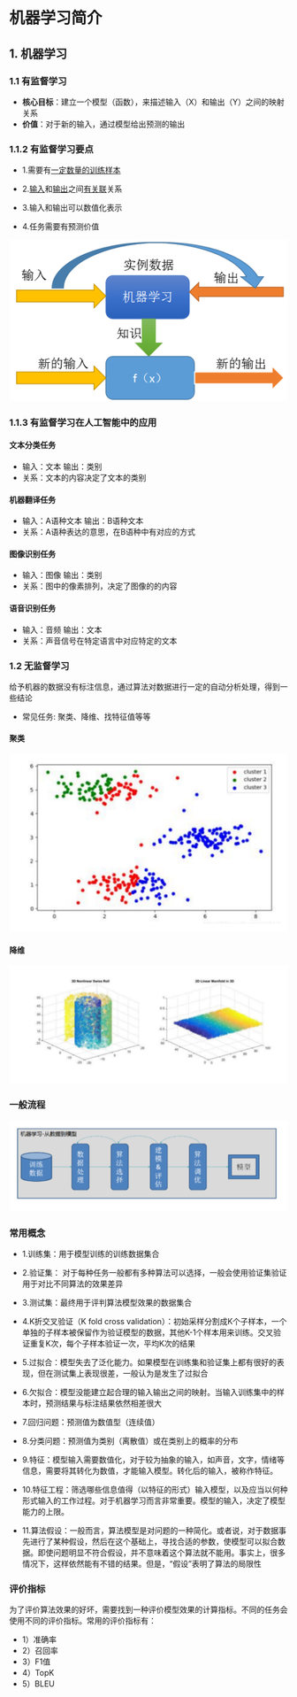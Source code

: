 # 机器学习简介

## 1. 机器学习

### 1.1 有监督学习
- **核心目标**：建立一个模型（函数），来描述输入（X）和输出（Y）之间的映射关系
- **价值**：对于新的输入，通过模型给出预测的输出

### 1.1.2 有监督学习要点

- 1.需要有<u>一定数量的训练样本</u>

- 2.<u>输入</u>和<u>输出</u>之间<u>有关联</u>关系

- 3.输入和输出可以数值化表示

- 4.任务需要有预测价值

![](./image/1.png)

### 1.1.3 有监督学习在人工智能中的应用

#### 文本分类任务
- 输入：文本         输出：类别
- 关系：文本的内容决定了文本的类别

#### 机器翻译任务
- 输入：A语种文本   输出：B语种文本
- 关系：A语种表达的意思，在B语种中有对应的方式

#### 图像识别任务
- 输入：图像         输出：类别
- 关系：图中的像素排列，决定了图像的的内容
 
#### 语音识别任务
- 输入：音频       输出：文本
- 关系：声音信号在特定语言中对应特定的文本

### 1.2 无监督学习
给予机器的数据没有标注信息，通过算法对数据进行一定的自动分析处理，得到一些结论

- 常见任务: 聚类、降维、找特征值等等

#### 聚类

![](./image/2.png)

#### 降维

![](./image/3.png)

### 一般流程

![](./image/4.png)

### 常用概念

- 1.训练集：用于模型训练的训练数据集合
    
- 2.验证集： 对于每种任务一般都有多种算法可以选择，一般会使用验证集验证用于对比不同算法的效果差异
    
- 3.测试集：最终用于评判算法模型效果的数据集合

- 4.K折交叉验证（K fold cross validation）：初始采样分割成K个子样本，一个单独的子样本被保留作为验证模型的数据，其他K-1个样本用来训练。交叉验证重复K次，每个子样本验证一次，平均K次的结果

- 5.过拟合：模型失去了泛化能力。如果模型在训练集和验证集上都有很好的表现，但在测试集上表现很差，一般认为是发生了过拟合

- 6.欠拟合：模型没能建立起合理的输入输出之间的映射。当输入训练集中的样本时，预测结果与标注结果依然相差很大

- 7.回归问题：预测值为数值型（连续值）

- 8.分类问题：预测值为类别（离散值）或在类别上的概率的分布

- 9.特征：模型输入需要数值化，对于较为抽象的输入，如声音，文字，情绪等信息，需要将其转化为数值，才能输入模型。转化后的输入，被称作特征。

- 10.特征工程：筛选哪些信息值得（以特征的形式）输入模型，以及应当以何种形式输入的工作过程。对于机器学习而言非常重要。模型的输入，决定了模型能力的上限。

- 11.算法假设：一般而言，算法模型是对问题的一种简化。或者说，对于数据事先进行了某种假设，然后在这个基础上，寻找合适的参数，使模型可以拟合数据。即使问题明显不符合假设，并不意味着这个算法就不能用。事实上，很多情况下，这样依然能有不错的结果。但是，“假设”表明了算法的局限性

### 评价指标

为了评价算法效果的好坏，需要找到一种评价模型效果的计算指标。不同的任务会使用不同的评价指标。常用的评价指标有：

- 1）准确率
- 2）召回率
- 3）F1值
- 4）TopK
- 5）BLEU

